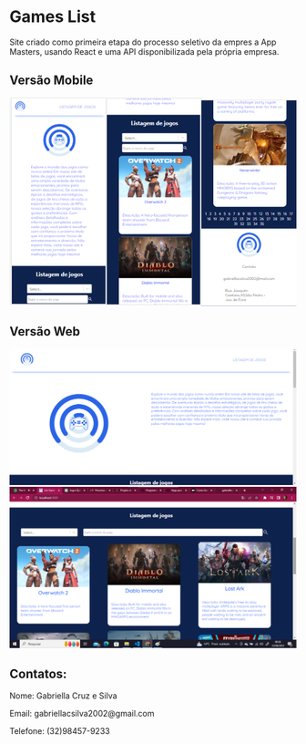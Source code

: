# Games List

Site criado como primeira etapa do processo seletivo da empres a App Masters, usando React e uma API disponibilizada pela própria empresa.

## Versão Mobile

<img src="imagens_do_site/mobile.png">

## Versão Web

<img src="imagens_do_site/web1.png">
<img src="imagens_do_site/web2.png">

## Contatos:

<p>Nome: Gabriella Cruz e Silva</p>
<p>Email: gabriellacsilva2002@gmail.com</p>
<p>Telefone: (32)98457-9233</p>